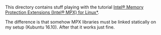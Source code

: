 This directory contains stuff playing with the tutorial [Intel® Memory Protection Extensions (Intel® MPX) for Linux*](https://01.org/blogs/2016/intel-mpx-linux).

The difference is that somehow MPX libraries must be linked statically on my setup (Kubuntu 16.10). After that it works
just fine.
